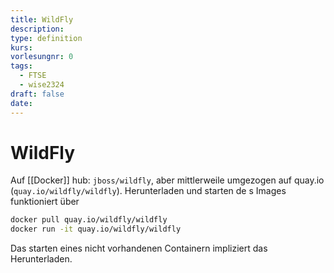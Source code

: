 ```yaml
---
title: WildFly
description: 
type: definition
kurs: 
vorlesungnr: 0
tags:
  - FTSE
  - wise2324
draft: false
date:
---
```

# WildFly

Auf [[Docker]] hub: `jboss/wildfly`, aber mittlerweile umgezogen auf quay.io (`quay.io/wildfly/wildfly`). Herunterladen und starten de s Images funktioniert über

```bash
docker pull quay.io/wildfly/wildfly
docker run -it quay.io/wildfly/wildfly
```

Das starten eines nicht vorhandenen Containern impliziert das Herunterladen.